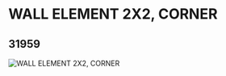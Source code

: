 # WALL ELEMENT 2X2, CORNER
## 31959
![WALL ELEMENT 2X2, CORNER](https://lc-www-live-s.legocdn.com/media/bricks/5/2/6181752.jpg)